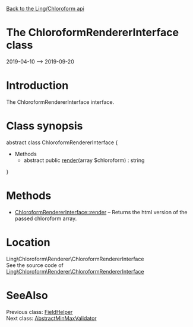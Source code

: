 [Back to the Ling/Chloroform api](https://github.com/lingtalfi/Chloroform/blob/master/doc/api/Ling/Chloroform.md)



The ChloroformRendererInterface class
================
2019-04-10 --> 2019-09-20






Introduction
============

The ChloroformRendererInterface interface.



Class synopsis
==============


abstract class <span class="pl-k">ChloroformRendererInterface</span>  {

- Methods
    - abstract public [render](https://github.com/lingtalfi/Chloroform/blob/master/doc/api/Ling/Chloroform/Renderer/ChloroformRendererInterface/render.md)(array $chloroform) : string

}






Methods
==============

- [ChloroformRendererInterface::render](https://github.com/lingtalfi/Chloroform/blob/master/doc/api/Ling/Chloroform/Renderer/ChloroformRendererInterface/render.md) &ndash; Returns the html version of the passed chloroform array.





Location
=============
Ling\Chloroform\Renderer\ChloroformRendererInterface<br>
See the source code of [Ling\Chloroform\Renderer\ChloroformRendererInterface](https://github.com/lingtalfi/Chloroform/blob/master/Renderer/ChloroformRendererInterface.php)



SeeAlso
==============
Previous class: [FieldHelper](https://github.com/lingtalfi/Chloroform/blob/master/doc/api/Ling/Chloroform/Helper/FieldHelper.md)<br>Next class: [AbstractMinMaxValidator](https://github.com/lingtalfi/Chloroform/blob/master/doc/api/Ling/Chloroform/Validator/AbstractMinMaxValidator.md)<br>

